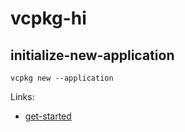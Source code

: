 # vcpkg-hi

## initialize-new-application

```shell
vcpkg new --application
```

Links:
* [get-started](https://learn.microsoft.com/en-us/vcpkg/get_started/get-started?pivots=shell-powershell)
